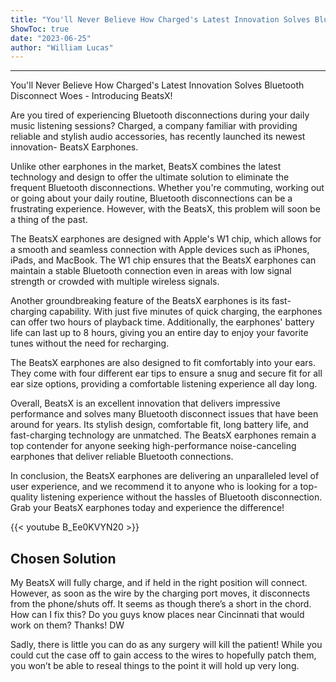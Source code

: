 ```yaml
---
title: "You'll Never Believe How Charged's Latest Innovation Solves Bluetooth Disconnect Woes - Introducing BeatsX!"
ShowToc: true 
date: "2023-06-25"
author: "William Lucas"
---
```

*****
You'll Never Believe How Charged's Latest Innovation Solves Bluetooth Disconnect Woes - Introducing BeatsX!

Are you tired of experiencing Bluetooth disconnections during your daily music listening sessions? Charged, a company familiar with providing reliable and stylish audio accessories, has recently launched its newest innovation- BeatsX Earphones.

Unlike other earphones in the market, BeatsX combines the latest technology and design to offer the ultimate solution to eliminate the frequent Bluetooth disconnections. Whether you're commuting, working out or going about your daily routine, Bluetooth disconnections can be a frustrating experience. However, with the BeatsX, this problem will soon be a thing of the past.

The BeatsX earphones are designed with Apple's W1 chip, which allows for a smooth and seamless connection with Apple devices such as iPhones, iPads, and MacBook. The W1 chip ensures that the BeatsX earphones can maintain a stable Bluetooth connection even in areas with low signal strength or crowded with multiple wireless signals.

Another groundbreaking feature of the BeatsX earphones is its fast-charging capability. With just five minutes of quick charging, the earphones can offer two hours of playback time. Additionally, the earphones' battery life can last up to 8 hours, giving you an entire day to enjoy your favorite tunes without the need for recharging.

The BeatsX earphones are also designed to fit comfortably into your ears. They come with four different ear tips to ensure a snug and secure fit for all ear size options, providing a comfortable listening experience all day long.

Overall, BeatsX is an excellent innovation that delivers impressive performance and solves many Bluetooth disconnect issues that have been around for years. Its stylish design, comfortable fit, long battery life, and fast-charging technology are unmatched. The BeatsX earphones remain a top contender for anyone seeking high-performance noise-canceling earphones that deliver reliable Bluetooth connections.

In conclusion, the BeatsX earphones are delivering an unparalleled level of user experience, and we recommend it to anyone who is looking for a top-quality listening experience without the hassles of Bluetooth disconnection. Grab your BeatsX earphones today and experience the difference!

{{< youtube B_Ee0KVYN20 >}} 



## Chosen Solution
 My BeatsX will fully charge, and if held in the right position will connect. However, as soon as the wire by the charging port moves, it disconnects from the phone/shuts off. It seems as though there’s a short in the chord. How can I fix this? Do you guys know places near Cincinnati that would work on them? Thanks!
DW

 Sadly, there is little you can do as any surgery will kill the patient!
While you could cut the case off to gain access to the wires to hopefully patch them, you won’t be able to reseal things to the point it will hold up very long.




